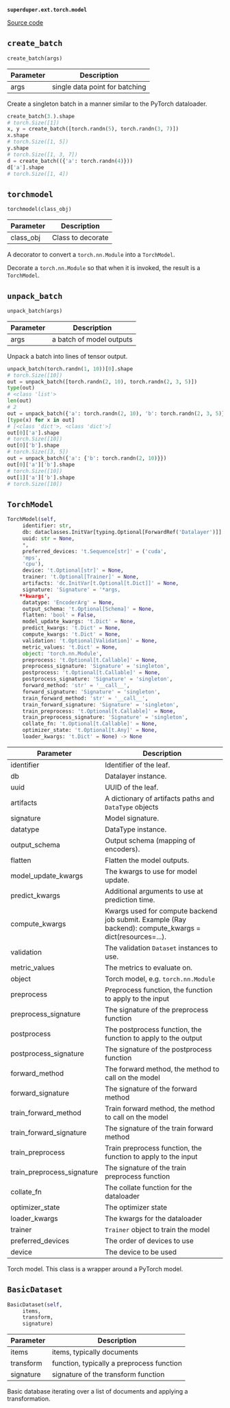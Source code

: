 **`superduper.ext.torch.model`** 

[Source code](https://github.com/superduper/superduper/blob/main/superduper/ext/torch/model.py)

## `create_batch` 

```python
create_batch(args)
```
| Parameter | Description |
|-----------|-------------|
| args | single data point for batching |

Create a singleton batch in a manner similar to the PyTorch dataloader.

```python
create_batch(3.).shape
# torch.Size([1])
x, y = create_batch([torch.randn(5), torch.randn(3, 7)])
x.shape
# torch.Size([1, 5])
y.shape
# torch.Size([1, 3, 7])
d = create_batch(({'a': torch.randn(4)}))
d['a'].shape
# torch.Size([1, 4])
```

## `torchmodel` 

```python
torchmodel(class_obj)
```
| Parameter | Description |
|-----------|-------------|
| class_obj | Class to decorate |

A decorator to convert a `torch.nn.Module` into a `TorchModel`.

Decorate a `torch.nn.Module` so that when it is invoked,
the result is a `TorchModel`.

## `unpack_batch` 

```python
unpack_batch(args)
```
| Parameter | Description |
|-----------|-------------|
| args | a batch of model outputs |

Unpack a batch into lines of tensor output.

```python
unpack_batch(torch.randn(1, 10))[0].shape
# torch.Size([10])
out = unpack_batch([torch.randn(2, 10), torch.randn(2, 3, 5)])
type(out)
# <class 'list'>
len(out)
# 2
out = unpack_batch({'a': torch.randn(2, 10), 'b': torch.randn(2, 3, 5)})
[type(x) for x in out]
# [<class 'dict'>, <class 'dict'>]
out[0]['a'].shape
# torch.Size([10])
out[0]['b'].shape
# torch.Size([3, 5])
out = unpack_batch({'a': {'b': torch.randn(2, 10)}})
out[0]['a']['b'].shape
# torch.Size([10])
out[1]['a']['b'].shape
# torch.Size([10])
```

## `TorchModel` 

```python
TorchModel(self,
     identifier: str,
     db: dataclasses.InitVar[typing.Optional[ForwardRef('Datalayer')]] = None,
     uuid: str = None,
     *,
     preferred_devices: 't.Sequence[str]' = ('cuda',
     'mps',
     'cpu'),
     device: 't.Optional[str]' = None,
     trainer: 't.Optional[Trainer]' = None,
     artifacts: 'dc.InitVar[t.Optional[t.Dict]]' = None,
     signature: 'Signature' = '*args,
    **kwargs',
     datatype: 'EncoderArg' = None,
     output_schema: 't.Optional[Schema]' = None,
     flatten: 'bool' = False,
     model_update_kwargs: 't.Dict' = None,
     predict_kwargs: 't.Dict' = None,
     compute_kwargs: 't.Dict' = None,
     validation: 't.Optional[Validation]' = None,
     metric_values: 't.Dict' = None,
     object: 'torch.nn.Module',
     preprocess: 't.Optional[t.Callable]' = None,
     preprocess_signature: 'Signature' = 'singleton',
     postprocess: 't.Optional[t.Callable]' = None,
     postprocess_signature: 'Signature' = 'singleton',
     forward_method: 'str' = '__call__',
     forward_signature: 'Signature' = 'singleton',
     train_forward_method: 'str' = '__call__',
     train_forward_signature: 'Signature' = 'singleton',
     train_preprocess: 't.Optional[t.Callable]' = None,
     train_preprocess_signature: 'Signature' = 'singleton',
     collate_fn: 't.Optional[t.Callable]' = None,
     optimizer_state: 't.Optional[t.Any]' = None,
     loader_kwargs: 't.Dict' = None) -> None
```
| Parameter | Description |
|-----------|-------------|
| identifier | Identifier of the leaf. |
| db | Datalayer instance. |
| uuid | UUID of the leaf. |
| artifacts | A dictionary of artifacts paths and `DataType` objects |
| signature | Model signature. |
| datatype | DataType instance. |
| output_schema | Output schema (mapping of encoders). |
| flatten | Flatten the model outputs. |
| model_update_kwargs | The kwargs to use for model update. |
| predict_kwargs | Additional arguments to use at prediction time. |
| compute_kwargs | Kwargs used for compute backend job submit. Example (Ray backend): compute_kwargs = dict(resources=...). |
| validation | The validation ``Dataset`` instances to use. |
| metric_values | The metrics to evaluate on. |
| object | Torch model, e.g. `torch.nn.Module` |
| preprocess | Preprocess function, the function to apply to the input |
| preprocess_signature | The signature of the preprocess function |
| postprocess | The postprocess function, the function to apply to the output |
| postprocess_signature | The signature of the postprocess function |
| forward_method | The forward method, the method to call on the model |
| forward_signature | The signature of the forward method |
| train_forward_method | Train forward method, the method to call on the model |
| train_forward_signature | The signature of the train forward method |
| train_preprocess | Train preprocess function, the function to apply to the input |
| train_preprocess_signature | The signature of the train preprocess function |
| collate_fn | The collate function for the dataloader |
| optimizer_state | The optimizer state |
| loader_kwargs | The kwargs for the dataloader |
| trainer | `Trainer` object to train the model |
| preferred_devices | The order of devices to use |
| device | The device to be used |

Torch model. This class is a wrapper around a PyTorch model.

## `BasicDataset` 

```python
BasicDataset(self,
     items,
     transform,
     signature)
```
| Parameter | Description |
|-----------|-------------|
| items | items, typically documents |
| transform | function, typically a preprocess function |
| signature | signature of the transform function |

Basic database iterating over a list of documents and applying a transformation.


